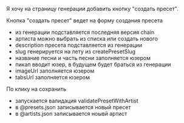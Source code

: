 Я хочу на страницу генерации добавить кнопку "создать пресет".

Кнопка "создать пресет" ведет на форму создания пресета

- из генерации подставляется последняя версия chain
- артиста можно выбрать из списка или создать нового
- description пресета подставляется из генерации
- slug генерируется на лету из createPresetSlug
- название песни и часть песни заполняется юзером
- пикап вводит юзер, в будущем будет браться из генерации
- imageUrl заполняется юзером
- tabsUrl заполняется юзером

По клику на сохранить

- запускается валидация validatePresetWithArtist
- в @presets.json записывается новый пресет
- в @artists.json записывается ноывй артист
